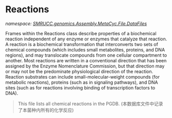 ﻿# Reactions
_namespace: [SMRUCC.genomics.Assembly.MetaCyc.File.DataFiles](./index.md)_

Frames within the Reactions class describe properties of a biochemical reaction independent
 of any enzyme or enzymes that catalyze that reaction. A reaction is a biochemical
 transformation that interconverts two sets of chemical compounds (which includes small
 metabolites, proteins, and DNA regions), and may translocate compounds from one cellular
 compartment to another. Most reactions are written in a conventional direction that
 has been assigned by the Enzyme Nomenclature Commission, but that direction may or
 may not be the predominate physiological direction of the reaction. Reaction substrates
 can include small-molecular-weight compounds (for metabolic reactions), proteins (such
 as in signaling pathways), and DNA sites (such as for reactions involving binding of transcription
 factors to DNA).

> 
>  This file lists all chemical reactions in the PGDB.
>  (本数据库文件中记录了本菌种内所有的化学反应)
>  



